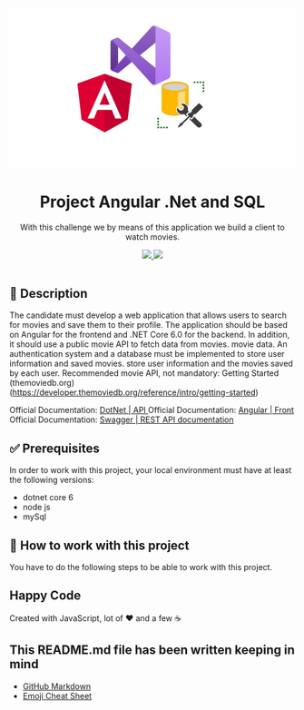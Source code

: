 <p align="center">
  <img src="./assets/pres.jpg" width="600" />
</p>
<h1 align="center">Project Angular .Net and SQL</h1>

<p align="center">With this challenge we by means of this application we build a client to watch movies.</p>

<p align="center">
  <a title="Twitter: Jose_leonardo" href="https://www.linkedin.com/in/jose-leonardo-poveda/">
    <img src="https://img.shields.io/badge/LinkedIn-0077B5?style=for-the-badge&logo=linkedin&logoColor=white">
  </a>  
  <a title="Github: Sponsors" href="https://github.com/shiwirockztar">
    <img src="https://img.shields.io/twitter/url?color=032f62&label=Github%20%40Shiwirockztar&logo=github&logoColor=FFFFFF&style=flat-square&url=https%3A%2F%2Fgithub.com%2Fsponsors%2FShiwirockztar">
  </a>
  <br />
  <br />
</p>

## 🔖 Description

The candidate must develop a web application that allows users to search for movies
and save them to their profile. The application should be based on Angular for the frontend and .NET
Core 6.0 for the backend. In addition, it should use a public movie API to fetch data from movies.
movie data. An authentication system and a database must be implemented to store user information and saved movies.
store user information and the movies saved by each user.
Recommended movie API, not mandatory: Getting Started (themoviedb.org)
(https://developer.themoviedb.org/reference/intro/getting-started)

Official Documentation: [DotNet | API ](https://learn.microsoft.com/en-us/dotnet/)
Official Documentation: [Angular | Front](https://docs.angular.lat/docs)
Official Documentation: [Swagger | REST API documentation](https://www.youtube.com/watch?v=RayDPBYou4I)

## ✅ Prerequisites

In order to work with this project, your local environment must have at least the following versions:

- dotnet core 6
- node js
- mySql

## 📐 How to work with this project

You have to do the following steps to be able to work with this project.

## Happy Code

Created with JavaScript, lot of ❤️ and a few ☕️

## This README.md file has been written keeping in mind

- [GitHub Markdown](https://guides.github.com/features/mastering-markdown/)
- [Emoji Cheat Sheet](https://www.webfx.com/tools/emoji-cheat-sheet/)
